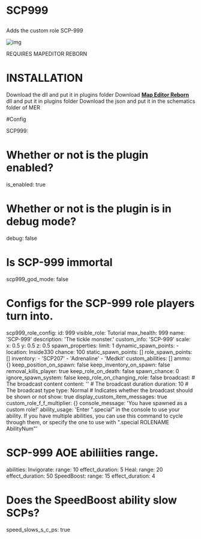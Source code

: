 # <p>SCP999</p>
Adds the custom role SCP-999

   ![img](https://img.shields.io/github/downloads/AleRabo/SCP999/total.svg)


   REQUIRES MAPEDITOR REBORN


# INSTALLATION

Download the dll and put it in plugins folder
Download **[Map Editor Reborn]([https://github.com/Michal78900/MapEditorReborn])** dll and put it in plugins folder
Download the json and put it in the schematics folder of MER

#Config

SCP999:
# Whether or not is the plugin enabled?
  is_enabled: true
  # Whether or not is the plugin is in debug mode?
  debug: false
  # Is SCP-999 immortal
  scp999_god_mode: false
  # Configs for the SCP-999 role players turn into.
  scp999_role_config:
    id: 999
    visible_role: Tutorial
    max_health: 999
    name: 'SCP-999'
    description: 'The tickle monster.'
    custom_info: 'SCP-999'
    scale:
      x: 0.5
      y: 0.5
      z: 0.5
    spawn_properties:
      limit: 1
      dynamic_spawn_points:
      - location: Inside330
        chance: 100
      static_spawn_points: []
      role_spawn_points: []
    inventory:
    - 'SCP207'
    - 'Adrenaline'
    - 'Medkit'
    custom_abilities: []
    ammo: {}
    keep_position_on_spawn: false
    keep_inventory_on_spawn: false
    removal_kills_player: true
    keep_role_on_death: false
    spawn_chance: 0
    ignore_spawn_system: false
    keep_role_on_changing_role: false
    broadcast:
    # The broadcast content
      content: ''
      # The broadcast duration
      duration: 10
      # The broadcast type
      type: Normal
      # Indicates whether the broadcast should be shown or not
      show: true
    display_custom_item_messages: true
    custom_role_f_f_multiplier: {}
    console_message: 'You have spawned as a custom role!'
    ability_usage: 'Enter ".special" in the console to use your ability. If you have multiple abilities, you can use this command to cycle through them, or specify the one to use with ".special ROLENAME AbilityNum"'
  # SCP-999 AOE abiliities range.
  abilities:
    Invigorate:
      range: 10
      effect_duration: 5
    Heal:
      range: 20
      effect_duration: 50
    SpeedBoost:
      range: 15
      effect_duration: 4
  # Does the SpeedBoost ability slow SCPs?
  speed_slows_s_c_ps: true
